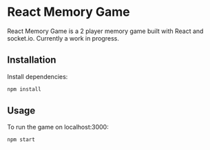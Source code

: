 # React Memory Game

React Memory Game is a 2 player memory game built with React and socket.io. Currently a work in progress.

## Installation

Install dependencies:

```bash
npm install
```

## Usage

To run the game on localhost:3000:

```bash
npm start
```
